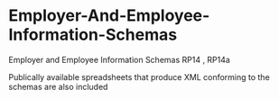 # Employer-And-Employee-Information-Schemas
Employer and Employee Information Schemas RP14 , RP14a

Publically available spreadsheets that produce XML conforming to the schemas are also included
